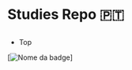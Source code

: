 # Studies Repo :portugal:
<h2></h2>
<ul>
  <li>Top</li>  
  
</ul>

[![Nome da badge](https://img.shields.io/github/followers/praguez?style=social)]
